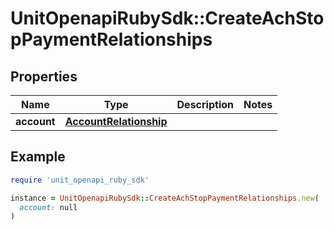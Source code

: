 # UnitOpenapiRubySdk::CreateAchStopPaymentRelationships

## Properties

| Name | Type | Description | Notes |
| ---- | ---- | ----------- | ----- |
| **account** | [**AccountRelationship**](AccountRelationship.md) |  |  |

## Example

```ruby
require 'unit_openapi_ruby_sdk'

instance = UnitOpenapiRubySdk::CreateAchStopPaymentRelationships.new(
  account: null
)
```

